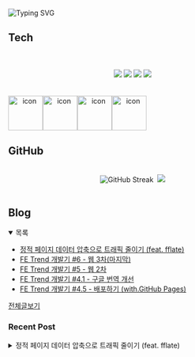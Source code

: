 
<br/>
<img src="https://readme-typing-svg.herokuapp.com?font=Fira+Code&size=24&pause=1000&color=36BCF7&width=435&lines=Frontend+engineer+inho_m" alt="Typing SVG" />

## Tech
<br>
<div align="center">
  <br/>
  <div>
    <img src="https://img.shields.io/badge/React-61DAFB?style=flat&logo=react&logoColor=white"/>
    <img src="https://img.shields.io/badge/ReactNative-61DAFB?style=flat&logo=react&logoColor=white"/>
    <img src="https://shields.io/badge/TypeScript-3178C6?logo=TypeScript&logoColor=FFF&style=flat-square"/>
    <img src="https://img.shields.io/badge/Graphql-E10098?style=flat&logo=graphql&logoColor=white"/>
  </div>
  <br/>
  <br/>
  <div style="display: flex; align-items: flex-start;">
    <img src="https://techstack-generator.vercel.app/github-icon.svg" alt="icon" width="70" height="70" />
    <img src="https://techstack-generator.vercel.app/react-icon.svg" alt="icon" width="70" height="70" />
    <img src="https://techstack-generator.vercel.app/ts-icon.svg" alt="icon" width="70" height="70" />
    <img src="https://techstack-generator.vercel.app/graphql-icon.svg" alt="icon" width="70" height="70" />
  </div>
</div>

## GitHub

<br>
<div align="center">
  <img src="https://streak-stats.demolab.com?user=inho1019&theme=dark&border_radius=4.5&date_format=%5BY.%5Dn.j&card_width=450&card_height=215" alt="GitHub Streak" />&nbsp;
  <img src="https://github-readme-stats.vercel.app/api/top-langs/?username=inho1019&layout=donut&theme=dark" />
</div>

<br>

## Blog
<details open>
  <summary>목록</summary>
  <ul>

<li>
    <a href="https://inho-m.tistory.com/16">정적 페이지 데이터 압축으로 트래픽 줄이기 (feat. fflate)</a>
</li><li>
    <a href="https://inho-m.tistory.com/14">FE Trend 개발기 #6 - 웹 3차(마지막)</a>
</li><li>
    <a href="https://inho-m.tistory.com/13">FE Trend 개발기 #5 - 웹 2차</a>
</li><li>
    <a href="https://inho-m.tistory.com/12">FE Trend 개발기 #4.1 - 구글 번역 개선</a>
</li><li>
    <a href="https://inho-m.tistory.com/11">FE Trend 개발기 #4.5 - 배포하기 (with.GitHub Pages)</a>
</li>
  </ul>
  <a href="https://inho-m.tistory.com">전체글보기</a>
</details>

### Recent Post

<details>
<summary>정적 페이지 데이터 압축으로 트래픽 줄이기 (feat. fflate)</summary>
<br/>
<p data-ke-size="size16">이번에 rss 파싱을 활용한 사이트를 하나 제작하였다.&nbsp;</p>
<p data-ke-size="size16">그런데 제작부터 조금 염려스러웠던 것이 바로 트래픽 관련 문제였다.</p>
<p data-ke-size="size16">해당 프로젝트 관련 포스트에도 적어 놨었는데 추후 등록 사이트가 대량으로 추가되고 그중 데이터 자체가 거대한 사이트도 존재하기 때문에 여러 사용자가 접속 시 트래픽이 금방 소진될 것 같다는 생각이 들었다.</p>
<p data-ke-size="size16">&nbsp;</p>
<p data-ke-size="size16">아니나 다를까 특정 사이트들은 해당 사이트에서만 1mb가 넘는 용량을 차지 하고 있었다. 초기에는 해당 문제를 특정 필요 없는 html태그들을 제거하고 날짜제한을 1년가량으로 설정하여 해결하려고 했다.</p>
<figure id="og_1754278588654" contenteditable="false" data-ke-type="opengraph" data-ke-align="alignCenter" data-og-type="article" data-og-title="FE Trend 개발기 #5 - 웹 2차" data-og-description="4일 만에 포스트이다.뭔가 FE Magazine이라는 명칭이 좀 딱딱하고 저 g모양만 아래로 빠지는 게 마음에 안 들어서 FE Trend로 명칭을 바꾸고 리팩토링 작업을 하였다. 기본 작업에서는 퍼블리싱 작업" data-og-host="inho-m.tistory.com" data-og-source-url="https://inho-m.tistory.com/13#HTML%20%EC%A0%95%EC%A0%9C(sanitized)%ED%95%98%EA%B8%B0-1-2" data-og-url="https://inho-m.tistory.com/13" data-og-image="https://scrap.kakaocdn.net/dn/XjkF3/hyZqPk6P6W/lnjm6iEoTG6rTWAjjx1l3K/img.gif?width=380&amp;height=530&amp;face=0_0_380_530,https://scrap.kakaocdn.net/dn/bhKUSz/hyZqXpVx4Z/glbDcFBOZTJEUWLIql76hK/img.gif?width=380&amp;height=530&amp;face=0_0_380_530,https://scrap.kakaocdn.net/dn/bCxnzl/hyZqVezkB7/jGDFPd6TsCYLK3j5muDiwK/img.png?width=1040&amp;height=960&amp;face=0_0_1040_960"><a href="https://inho-m.tistory.com/13#HTML%20%EC%A0%95%EC%A0%9C(sanitized)%ED%95%98%EA%B8%B0-1-2" target="_blank" rel="noopener" data-source-url="https://inho-m.tistory.com/13#HTML%20%EC%A0%95%EC%A0%9C(sanitized)%ED%95%98%EA%B8%B0-1-2">
<div class="og-image" style="background-image: url('https://scrap.kakaocdn.net/dn/XjkF3/hyZqPk6P6W/lnjm6iEoTG6rTWAjjx1l3K/img.gif?width=380&amp;height=530&amp;face=0_0_380_530,https://scrap.kakaocdn.net/dn/bhKUSz/hyZqXpVx4Z/glbDcFBOZTJEUWLIql76hK/img.gif?width=380&amp;height=530&amp;face=0_0_380_530,https://scrap.kakaocdn.net/dn/bCxnzl/hyZqVezkB7/jGDFPd6TsCYLK3j5muDiwK/img.png?width=1040&amp;height=960&amp;face=0_0_1040_960');">&nbsp;</div>
<div class="og-text">
<p class="og-title" data-ke-size="size16">FE Trend 개발기 #5 - 웹 2차</p>
<p class="og-desc" data-ke-size="size16">4일 만에 포스트이다.뭔가 FE Magazine이라는 명칭이 좀 딱딱하고 저 g모양만 아래로 빠지는 게 마음에 안 들어서 FE Trend로 명칭을 바꾸고 리팩토링 작업을 하였다. 기본 작업에서는 퍼블리싱 작업</p>
<p class="og-host" data-ke-size="size16">inho-m.tistory.com</p>
</div>
</a></figure>
<p data-ke-size="size16">&nbsp;</p>
<p data-ke-size="size16">확실히 유의미한 효과는 있었다.</p>
<p data-ke-size="size16">용량이 4분의 3 가까이로 줄었고 불필요한 코드로 인한 데이터 손실 및 버그들을 없애는 효과가 있었다.</p>
<p data-ke-size="size16">&nbsp;</p>
<p data-ke-size="size16">그럼에도 4mb -&gt; 3mb 로 변한 꼴이라 좀 더 최적화가 필요하다는 생각이 들었다.</p>
<p data-ke-size="size16">고민했던 게 진짜 데이터 베이스화를 하여 필요한 데이터만 쏙쏙 가져오고 reactQuery를 사용하여 캐시 관리까지 생각하였으나 아무래도 정적데이터를 가져오는 거라 비효율적이고 소요가 많이 발생하며 궁극적으로 프론트 엔드로서의 작업과는 거리가 멀어질 것 같다는 생각이 들었다.</p>
<p data-ke-size="size16">그래서 데이터 자체를 압축하여 저장하여 압축한 파일을 불러와 클라이언트에서 압축 해제하는 방식을 생각해보았다.</p>
<hr contenteditable="false" data-ke-type="horizontalRule" data-ke-style="style6" />
<h3 data-ke-size="size23">fflate을 활용한 데이터 압축/해제</h3>
<p data-ke-size="size16">방식 자체는 간단하였다.</p>
<p data-ke-size="size16">먼저 노드 및 리액트에서 모두 사용이 용이한 fflate 패키지를 설치해 주었다.</p>
<pre id="code_1754279213328" class="bash" data-ke-language="bash" data-ke-type="codeblock"><code>yarn add fflate</code></pre>
<p data-ke-size="size16">&nbsp;</p>
<p data-ke-size="size16">파일을 바로 압축할까 싶었지만 좀 더 시각적으로 관리가 용이하게 data파일과 data.gz파일을 두 개 모두 일단 만들도록 설정하였다.</p>
<pre id="code_1754279582505" class="typescript" data-ke-language="typescript" data-ke-type="codeblock"><code>import { gzipSync } from "fflate";

...
        writeFileSync(targetData, JSON.stringify(data, null, 2), 'utf8');

	//아래가 추가된 코드
        const readData = readFileSync(targetData);
        const compressed = gzipSync(readData);
        writeFileSync(`${targetData}.gz`, compressed);
 ...</code></pre>
<p data-ke-size="size16">기존에 만들어진 data를 바로 읽어서 압축 후 확장자명을 붙여 저장하도록 코드를 구성하였다.</p>
<p data-ke-size="size16">&nbsp;</p>
<p data-ke-size="size16">하고 가장 중요한 압축률을 테스트해보았다.</p>
<p data-ke-size="size16">결과는....</p>
<p><figure class="imageblock alignCenter" data-ke-mobileStyle="widthOrigin" data-filename="스크린샷 2025-08-04 오후 1.06.30.png" data-origin-width="494" data-origin-height="91"><span data-url="https://blog.kakaocdn.net/dn/UoSxQ/btsPDHxBJHB/TEZcstgswRbrEbawlhHDck/img.png" data-phocus="https://blog.kakaocdn.net/dn/UoSxQ/btsPDHxBJHB/TEZcstgswRbrEbawlhHDck/img.png"><img src="https://blog.kakaocdn.net/dn/UoSxQ/btsPDHxBJHB/TEZcstgswRbrEbawlhHDck/img.png" srcset="https://img1.daumcdn.net/thumb/R1280x0/?scode=mtistory2&fname=https%3A%2F%2Fblog.kakaocdn.net%2Fdn%2FUoSxQ%2FbtsPDHxBJHB%2FTEZcstgswRbrEbawlhHDck%2Fimg.png" onerror="this.onerror=null; this.src='//t1.daumcdn.net/tistory_admin/static/images/no-image-v1.png'; this.srcset='//t1.daumcdn.net/tistory_admin/static/images/no-image-v1.png';" loading="lazy" width="494" height="91" data-filename="스크린샷 2025-08-04 오후 1.06.30.png" data-origin-width="494" data-origin-height="91"/></span></figure>
</p>
<p data-ke-size="size16">기대이상의 압축효과를 보여줬다...! 거의 4분의 1 수준으로 데이터가 압축이 되었다.</p>
<p data-ke-size="size16">이제 해당 데이터를 불러와서 이상 없이 해제만 되면 된다.</p>
<pre id="code_1754279853837" class="typescript" data-ke-language="typescript" data-ke-type="codeblock"><code>import { decompressSync, strFromU8 } from 'fflate';

...
                try {
                    const response = await fetch('./data.json.gz',{
                        headers: {
                            "Cache-Control": "public, max-age=10800",
                        },
                    });
                    //다음 주석까지가 새코드
                    const compressed = await response.arrayBuffer();
                    const decompressed = decompressSync(new Uint8Array(compressed));
                    const jsonText = strFromU8(decompressed);
                    const jsonData: ParserData[] = JSON.parse(jsonText);
                    //----------------
                    setData(jsonData);
                    setOriginalData(jsonData);
                } catch (error) {
                    console.error("Error fetching data:", error);
                    setData(null);
                    setOriginalData(null);
                }
...</code></pre>
<p data-ke-size="size16">&nbsp;</p>
<p data-ke-size="size16">gz가 서버단에서 해더를 설정하면 fetch시 자동으로 압축해제된 데이터를 가져온다고 하던데 우리는 현재 서버를 사용하지 않고 프로젝트의 로컬 디랙토리에서 파일을 fetch 하기에 파일을 불러온 후 압축해제코드를 사용해 주었다.</p>
<p data-ke-size="size16">&nbsp;</p>
<p data-ke-size="size16">적용 후 실제 네트워크를 확인해 보았다.</p>
<p><figure class="imageblock widthContent" data-ke-mobileStyle="widthOrigin" data-filename="스크린샷 2025-08-04 오후 1.02.05.png" data-origin-width="992" data-origin-height="106"><span data-url="https://blog.kakaocdn.net/dn/SzSQF/btsPHiiop2h/6m5bGOsNxariCysve1jv50/img.png" data-phocus="https://blog.kakaocdn.net/dn/SzSQF/btsPHiiop2h/6m5bGOsNxariCysve1jv50/img.png"><img src="https://blog.kakaocdn.net/dn/SzSQF/btsPHiiop2h/6m5bGOsNxariCysve1jv50/img.png" srcset="https://img1.daumcdn.net/thumb/R1280x0/?scode=mtistory2&fname=https%3A%2F%2Fblog.kakaocdn.net%2Fdn%2FSzSQF%2FbtsPHiiop2h%2F6m5bGOsNxariCysve1jv50%2Fimg.png" onerror="this.onerror=null; this.src='//t1.daumcdn.net/tistory_admin/static/images/no-image-v1.png'; this.srcset='//t1.daumcdn.net/tistory_admin/static/images/no-image-v1.png';" loading="lazy" width="992" height="106" data-filename="스크린샷 2025-08-04 오후 1.02.05.png" data-origin-width="992" data-origin-height="106"/></span></figure>
</p>
<p data-ke-size="size16">&nbsp;</p>
<p data-ke-size="size16">잘 가져오고 잘 동작한다!</p>
<p data-ke-size="size16">&nbsp;</p>
<p data-ke-size="size16">간단한 방법으로 최적화 작업을 완료한 것 같아서 기분이 좋다.</p>
<p data-ke-size="size16">아무래도 정적 페이지로 데이터를 가져올 때 유용한 기술이라 해당 방식으로는 다시 쓸 일은 없을 것 같지만 추후 비슷한 상황과 문제가 있으면 사용하기 좋을 것 같다!</p>
</details>
